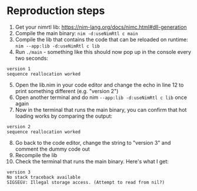 # Reproduction steps

1. Get your nimrtl lib: https://nim-lang.org/docs/nimc.html#dll-generation
2. Compile the main binary: `nim -d:useNimRtl c main`
3. Compile the lib that contains the code that can be reloaded on runtime: `nim --app:lib -d:useNimRtl c lib`
4. Run `./main` - something like this should now pop up in the console every two seconds:
```
version 1
sequence reallocation worked
```
5. Open the lib.nim in your code editor and change the echo in line 12 to print something different (e.g. "version 2")
6. Open another terminal and do nim `--app:lib -d:useNimRtl c lib` once again
7. Now in the terminal that runs the main binary, you can confirm that hot loading works by comparing the output:
```
version 2
sequence reallocation worked
```
8. Go back to the code editor, change the string to "version 3" and comment the dummy code out
9. Recompile the lib
10. Check the terminal that runs the main binary. Here's what I get:
```
version 3
No stack traceback available
SIGSEGV: Illegal storage access. (Attempt to read from nil?)
```
